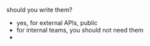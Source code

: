 should you write them?

- yes, for external APIs, public
- for internal teams, you should not need them
- 